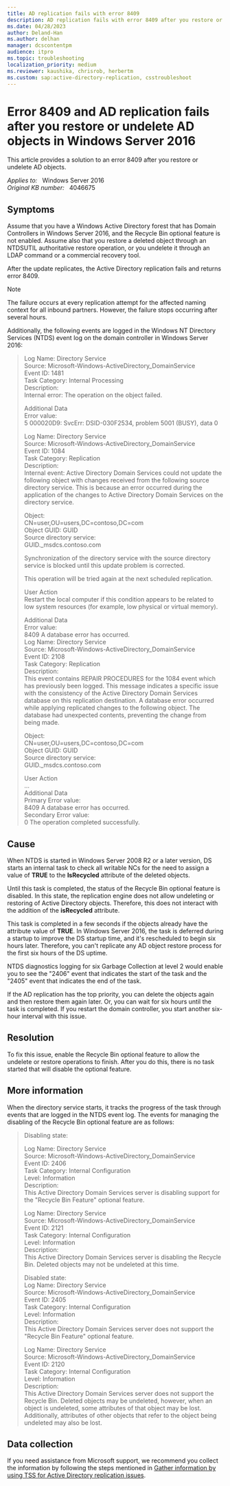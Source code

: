 ```yaml
---
title: AD replication fails with error 8409
description: AD replication fails with error 8409 after you restore or undelete AD objects in Windows Server 2016.
ms.date: 04/28/2023
author: Deland-Han
ms.author: delhan
manager: dcscontentpm
audience: itpro
ms.topic: troubleshooting
localization_priority: medium
ms.reviewer: kaushika, chrisrob, herbertm
ms.custom: sap:active-directory-replication, csstroubleshoot
---
```

# Error 8409 and AD replication fails after you restore or undelete AD objects in Windows Server 2016

This article provides a solution to an error 8409 after you restore or undelete AD objects.

_Applies to:_ &nbsp; Windows Server 2016  
_Original KB number:_ &nbsp; 4046675

## Symptoms

Assume that you have a Windows Active Directory forest that has Domain Controllers in Windows Server 2016, and the Recycle Bin optional feature is not enabled. Assume also that you restore a deleted object through an NTDSUTIL authoritative restore operation, or you undelete it through an LDAP command or a commercial recovery tool.

After the update replicates, the Active Directory replication fails and returns error 8409.

> [!NOTE]
> The failure occurs at every replication attempt for the affected naming context for all inbound partners. However, the failure stops occurring after several hours.

Additionally, the following events are logged in the Windows NT Directory Services (NTDS) event log on the domain controller in Windows Server 2016:

> Log Name: Directory Service  
Source: Microsoft-Windows-ActiveDirectory_DomainService  
Event ID: 1481  
Task Category: Internal Processing  
Description:  
Internal error: The operation on the object failed.
>
> Additional Data  
Error value:  
5 000020D9: SvcErr: DSID-030F2534, problem 5001 (BUSY), data 0  
>
> Log Name: Directory Service  
Source: Microsoft-Windows-ActiveDirectory_DomainService  
Event ID: 1084  
Task Category: Replication  
Description:  
Internal event: Active Directory Domain Services could not update the following object with changes received from the following source directory service. This is because an error occurred during the application of the changes to Active Directory Domain Services on the directory service.  
>
> Object:  
CN=user,OU=users,DC=contoso,DC=com  
Object GUID: GUID  
Source directory service:  
GUID._msdcs.contoso.com  
>
> Synchronization of the directory service with the source directory service is blocked until this update problem is corrected.
>
> This operation will be tried again at the next scheduled replication.
>
> User Action  
Restart the local computer if this condition appears to be related to low system resources (for example, low physical or virtual memory).
>
> Additional Data  
Error value:  
8409 A database error has occurred.  
Log Name: Directory Service  
Source: Microsoft-Windows-ActiveDirectory_DomainService  
Event ID: 2108  
Task Category: Replication  
Description:  
This event contains REPAIR PROCEDURES for the 1084 event which has previously been logged. This message indicates a specific issue with the consistency of the Active Directory Domain Services database on this replication destination. A database error occurred while applying replicated changes to the following object. The database had unexpected contents, preventing the change from being made.
>
> Object:  
CN=user,OU=users,DC=contoso,DC=com  
Object GUID: GUID  
Source directory service:  
GUID._msdcs.contoso.com
>
> User Action  
...  
Additional Data  
Primary Error value:  
8409 A database error has occurred.  
Secondary Error value:  
0 The operation completed successfully.  

## Cause

When NTDS is started in Windows Server 2008 R2 or a later version, DS starts an internal task to check all writable NCs for the need to assign a value of **TRUE** to the **IsRecycled** attribute of the deleted objects.

Until this task is completed, the status of the Recycle Bin optional feature is disabled. In this state, the replication engine does not allow undeleting or restoring of Active Directory objects. Therefore,  this does not interact with the addition of the **isRecycled** attribute.

This task is completed in a few seconds if the objects already have the attribute value of **TRUE**. In Windows Server 2016, the task is deferred during a startup to improve the DS startup time, and it's rescheduled to begin six hours later. Therefore, you can't replicate any AD object restore process for the first six hours of the DS uptime.

NTDS diagnostics logging for six Garbage Collection at level 2 would enable you to see the "2406" event that indicates the start of the task and the "2405" event that indicates the end of the task.

If the AD replication has the top priority, you can delete the objects again and then restore them again later. Or, you can wait for six hours until the task is completed. If you restart the domain controller, you start another six-hour interval with this issue.

## Resolution

To fix this issue, enable the Recycle Bin optional feature to allow the undelete or restore operations to finish. After you do this, there is no task started that will disable the optional feature.

## More information

When the directory service starts, it tracks the progress of the task through events that are logged in the NTDS event log. The events for managing the disabling of the Recycle Bin optional feature are as follows:

> Disabling state:  
>
> Log Name: Directory Service  
Source: Microsoft-Windows-ActiveDirectory_DomainService  
Event ID: 2406  
Task Category: Internal Configuration  
Level: Information  
Description:  
This Active Directory Domain Services server is disabling support for the "Recycle Bin Feature" optional feature.
>
> Log Name: Directory Service  
Source: Microsoft-Windows-ActiveDirectory_DomainService  
Event ID: 2121  
Task Category: Internal Configuration  
Level: Information  
Description:  
This Active Directory Domain Services server is disabling the Recycle Bin. Deleted objects may not be undeleted at this time. 
>
> Disabled state:  
Log Name: Directory Service  
Source: Microsoft-Windows-ActiveDirectory_DomainService  
Event ID: 2405  
Task Category: Internal Configuration  
Level: Information  
Description:  
This Active Directory Domain Services server does not support the "Recycle Bin Feature" optional feature.
>
> Log Name: Directory Service  
Source: Microsoft-Windows-ActiveDirectory_DomainService  
Event ID: 2120  
Task Category: Internal Configuration  
Level: Information  
Description:  
This Active Directory Domain Services server does not support the Recycle Bin. Deleted objects may be undeleted, however, when an object is undeleted, some attributes of that object may be lost. Additionally, attributes of other objects that refer to the object being undeleted may also be lost.

## Data collection

If you need assistance from Microsoft support, we recommend you collect the information by following the steps mentioned in [Gather information by using TSS for Active Directory replication issues](../../windows-client/windows-troubleshooters/gather-information-using-tss-ad-replication.md).
